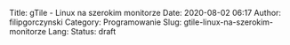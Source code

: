 Title: gTile - Linux na szerokim monitorze
Date: 2020-08-02 06:17
Author: filipgorczynski
Category: Programowanie
Slug: gtile-linux-na-szerokim-monitorze
Lang: 
Status: draft

